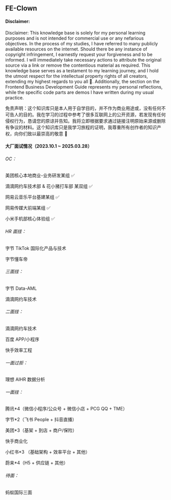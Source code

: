 ## FE-Clown

#### Disclaimer:

Disclaimer: This knowledge base is solely for my personal learning purposes and is not intended for commercial use or any nefarious objectives. In the process of my studies, I have referred to many publicly available resources on the internet. Should there be any instance of copyright infringement, I earnestly request your forgiveness and to be informed. I will immediately take necessary actions to attribute the original source via a link or remove the contentious material as required. This knowledge base serves as a testament to my learning journey, and I hold the utmost respect for the intellectual property rights of all creators, extending my highest regards to you all 🌟. Additionally, the section on the Frontend Business Development Guide represents my personal reflections, while the specific code parts are demos I have written during my usual practice.

免责声明：这个知识库只是本人用于自学目的，并不作为商业用途或，没有任何不可告人的目的。我在学习的过程中参考了很多互联网上的公开资源，若发现有任何侵权行为，恳请您的原谅并告知。我将立即根据要求通过链接注明原始来源或删除有争议的材料。这个知识库只是我学习旅程的证明，我尊重所有创作者的知识产权，向你们致以最崇高的敬意 🌟

#### 大厂面试情况（2023.10.1 ~ 2025.03.28）

###### OC：

美团核心本地商业-业务研发某组 ✅

滴滴网约车技术部 & 花小猪打车部 某双组 ✅

网易云音乐平台基建某组 ✅

网易传媒大前端某组 ✅

小米手机部核心体验组 ✅

###### HR 面挂：

字节 TikTok 国际化产品与技术

字节懂车帝

###### 三面挂：

字节 Data-AML

滴滴网约车技术

###### 二面挂：

滴滴网约车技术

百度 APP/小程序

快手效率工程

###### 一面过拒：

理想 AIHR 数据分析

###### 一面挂：

腾讯\*4（微信小程序/公众号 + 微信小店 + PCG QQ + TME）

字节\*2（飞书 People + 抖音直播）

美团\*3（基架 + 到店 + 商户/保险）

快手商业化

小红书\*3 （基础架构 + 效率平台 + 其他）

蔚来\*4（H5 + 供应链 + 其他）

###### 待面：

蚂蚁国际三面
